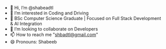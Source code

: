 - 👋 Hi, I’m @shabeadtl
- 👀 I’m interested in Coding and Driving
- 🌱 BSc Computer Science Graduate | Focused on Full Stack Development & AI Integration
- 💞️ I’m looking to collaborate on Developers
- 📫 How to reach me "shbadtl@gmail.com"
- 😄 Pronouns: Shabeeb

